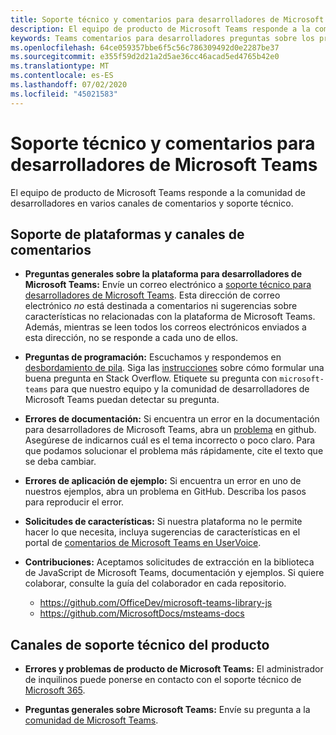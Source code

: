 ```yaml
---
title: Soporte técnico y comentarios para desarrolladores de Microsoft Teams
description: El equipo de producto de Microsoft Teams responde a la comunidad de desarrolladores en varios canales de comentarios y soporte técnico.
keywords: Teams comentarios para desarrolladores preguntas sobre los problemas póngase en contacto con el soporte solicitar errores contribuciones
ms.openlocfilehash: 64ce059357bbe6f5c56c786309492d0e2287be37
ms.sourcegitcommit: e355f59d2d21a2d5ae36cc46acad5ed4765b42e0
ms.translationtype: MT
ms.contentlocale: es-ES
ms.lasthandoff: 07/02/2020
ms.locfileid: "45021583"
---
```

# <a name="microsoft-teams-developer-support-and-feedback"></a>Soporte técnico y comentarios para desarrolladores de Microsoft Teams

El equipo de producto de Microsoft Teams responde a la comunidad de desarrolladores en varios canales de comentarios y soporte técnico.

## <a name="platform-support-and-feedback-channels"></a>Soporte de plataformas y canales de comentarios

- **Preguntas generales sobre la plataforma para desarrolladores de Microsoft Teams:** Envíe un correo electrónico a [soporte técnico para desarrolladores de Microsoft Teams](mailto:microsoftteamsdev@microsoft.com). Esta dirección de correo electrónico _no_ está destinada a comentarios ni sugerencias sobre características no relacionadas con la plataforma de Microsoft Teams. Además, mientras se leen todos los correos electrónicos enviados a esta dirección, no se responde a cada uno de ellos.

- **Preguntas de programación:** Escuchamos y respondemos en [desbordamiento de pila](http://stackoverflow.com/questions/tagged/microsoft-teams). Siga las [instrucciones](http://stackoverflow.com/tour) sobre cómo formular una buena pregunta en Stack Overflow. Etiquete su pregunta con `microsoft-teams` para que nuestro equipo y la comunidad de desarrolladores de Microsoft Teams puedan detectar su pregunta.

- **Errores de documentación:** Si encuentra un error en la documentación para desarrolladores de Microsoft Teams, abra un [problema](https://github.com/MicrosoftDocs/msteams-docs/issues) en github. Asegúrese de indicarnos cuál es el tema incorrecto o poco claro. Para que podamos solucionar el problema más rápidamente, cite el texto que se deba cambiar.

- **Errores de aplicación de ejemplo:** Si encuentra un error en uno de nuestros ejemplos, abra un problema en GitHub. Describa los pasos para reproducir el error.

- **Solicitudes de características:** Si nuestra plataforma no le permite hacer lo que necesita, incluya sugerencias de características en el portal de [comentarios de Microsoft Teams en UserVoice](https://aka.ms/microsoftteamsplatformsuggestions).

- **Contribuciones:** Aceptamos solicitudes de extracción en la biblioteca de JavaScript de Microsoft Teams, documentación y ejemplos. Si quiere colaborar, consulte la guía del colaborador en cada repositorio.

  * https://github.com/OfficeDev/microsoft-teams-library-js
  * https://github.com/MicrosoftDocs/msteams-docs

## <a name="product-support-channels"></a>Canales de soporte técnico del producto
- **Errores y problemas de producto de Microsoft Teams:** El administrador de inquilinos puede ponerse en contacto con el soporte técnico de [Microsoft 365](https://docs.microsoft.com/microsoft-365/admin/contact-support-for-business-products?view=o365-worldwide&tabs=online).

- **Preguntas generales sobre Microsoft Teams:** Envíe su pregunta a la [comunidad de Microsoft Teams](https://answers.microsoft.com/en-us/msteams/forum).
